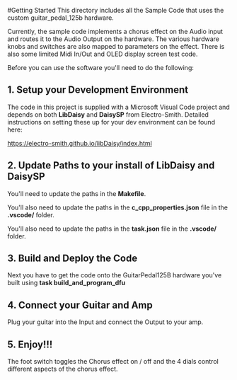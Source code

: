 #Getting Started
This directory includes all the Sample Code that uses the custom guitar_pedal_125b hardware. 

Currently, the sample code implements a chorus effect on the Audio input and routes it to the Audio Output on the hardware.  The various hardware knobs and switches are also mapped to parameters on the effect. There is also some limited Midi In/Out and OLED display screen test code.

Before you can use the software you'll need to do the following:

## 1. Setup your Development Environment

The code in this project is supplied with a Microsoft Visual Code project and depends on both **LibDaisy** and **DaisySP** from Electro-Smith. Detailed instructions on setting these up for your dev environment can be found here:

https://electro-smith.github.io/libDaisy/index.html

## 2. Update Paths to your install of LibDaisy and DaisySP

You'll need to update the paths in the **Makefile**.

You'll also need to update the paths in the **c_cpp_properties.json** file in the **.vscode/** folder.

You'll also need to update the paths in the **task.json** file in the **.vscode/** folder.

## 3. Build and Deploy the Code

Next you have to get the code onto the GuitarPedal125B hardware you've built using **task build_and_program_dfu**

## 4. Connect your Guitar and Amp

Plug your guitar into the Input and connect the Output to your amp.

## 5. Enjoy!!!

The foot switch toggles the Chorus effect on / off and the 4 dials control different aspects of the chorus effect.

